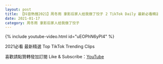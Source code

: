 ```yaml
---
layout: post
title: 【抖音熱搜2021】周冬雨 拿影后家人给我做了饺子 2 TikTok Daily 最新必看精選合集2021 01 17
date: 2021-01-17
category: 周冬雨 拿影后家人给我做了饺子
---
```


{% include youtube-video.html id="uEOPhN6yPI4" %}

2021必看 最新精選 Top TikTok Trending Clips

喜歡請點贊轉發加訂閱 Like & Subscribe：[YouTube](https://www.youtube.com/channel/UCAoR7VcanIPd04uEq_GIylA/videos)

